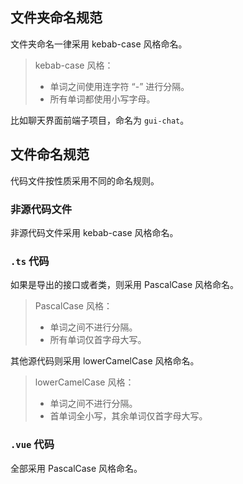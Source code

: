 ## 文件夹命名规范

文件夹命名一律采用 kebab-case 风格命名。

> kebab-case 风格：
> - 单词之间使用连字符 “-” 进行分隔。
> - 所有单词都使用小写字母。

比如聊天界面前端子项目，命名为 `gui-chat`。

## 文件命名规范

代码文件按性质采用不同的命名规则。

### 非源代码文件

非源代码文件采用 kebab-case 风格命名。

### `.ts` 代码

如果是导出的接口或者类，则采用 PascalCase 风格命名。

> PascalCase 风格：
> - 单词之间不进行分隔。
> - 所有单词仅首字母大写。

其他源代码则采用 lowerCamelCase 风格命名。

> lowerCamelCase 风格：
> - 单词之间不进行分隔。
> - 首单词全小写，其余单词仅首字母大写。

### `.vue` 代码

全部采用 PascalCase 风格命名。